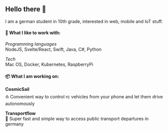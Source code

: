 ## Hello there 👋

I am a german student in 10th grade, interested in web, mobile and IoT stuff.

#### 💙 What I like to work with:
*Programming languages*<br>
NodeJS, Svelte/React, Swift, Java, C#, Python

*Tech*<br>
Mac OS, Docker, Kubernetes, RaspberryPi

#### 📦 What I am working on:

**CosmicSail**<br>
⛵️ Convenient way to control rc vehicles from your phone and let them drive autonomously 

**Transportflow**<br>
🦜 Super fast and simple way to access public transport departures in germany 
